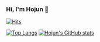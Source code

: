  ### Hi, I'm Hojun 👋

[![Hits](https://hits.seeyoufarm.com/api/count/incr/badge.svg?url=https%3A%2F%2Fgithub.com%2Ftea-lemon-balm&count_bg=%2379C83D&title_bg=%23555555&icon=&icon_color=%23E7E7E7&title=hits&edge_flat=true)](https://hits.seeyoufarm.com)

<!--
<p align="center">
 <img src="https://img.shields.io/badge/javascript-F7DF1E>&nbsp
 <img src="https://img.shields.io/badge/express-black?style=for-the-badge&logo=express&logoColor=white">&nbsp
 <img src="https://img.shields.io/badge/React-61DAFB?style=for-the-badge&logo=React&logoColor=black">&nbsp
 <br>
 <img src="https://img.shields.io/badge/MongoDB-black?style=for-the-badge&logo=MongoDB&logoColor=#47A248">&nbsp
 <img src="https://img.shields.io/badge/MySQL-black?style=for-the-badge&logo=MySQL&logoColor=#4479A1">&nbsp
 <img src="https://img.shields.io/badge/Sequelize-black?style=for-the-badge&logo=MySQL&logoColor=#52B0E7">&nbsp
 <br>
 <img src="https://img.shields.io/badge/Git-black?style=for-the-badge&logo=MySQL&logoColor=#52B0E7">&nbsp
 <img src="https://img.shields.io/badge/Apache2-black?style=for-the-badge&logo=MySQL&logoColor=#52B0E7">&nbsp
 <img src="https://img.shields.io/badge/Docker-black?style=for-the-badge&logo=MySQL&logoColor=#52B0E7">&nbsp
 <img src="https://img.shields.io/badge/Jenkins-black?style=for-the-badge&logo=MySQL&logoColor=#52B0E7">&nbsp
</p>
-->

[![Top Langs](https://github-readme-stats.vercel.app/api/top-langs/?username=tea-lemon-balm&layout=compact)](https://github.com/anuraghazra/github-readme-stats)
[![Hojun's GitHub stats](https://github-readme-stats.vercel.app/api?username=tea-lemon-balm&theme=radical)](https://github.com/anuraghazra/github-readme-stats)
